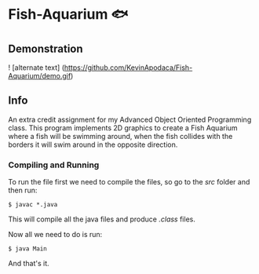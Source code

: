 # Fish-Aquarium :fish:

## Demonstration 
! [alternate text] (https://github.com/KevinApodaca/Fish-Aquarium/demo.gif)

## Info
An extra credit assignment for my Advanced Object Oriented Programming class. This program implements 2D graphics to create a Fish Aquarium where a fish will be swimming around, when the fish collides with the borders it will swim around in the opposite direction. 

### Compiling and Running

To run the file first we need to compile the files, so go to the *src* folder and then run:

`$ javac *.java`

This will compile all the java files and produce *.class* files.

Now all we need to do is run:

`$ java Main`

And that's it. 
